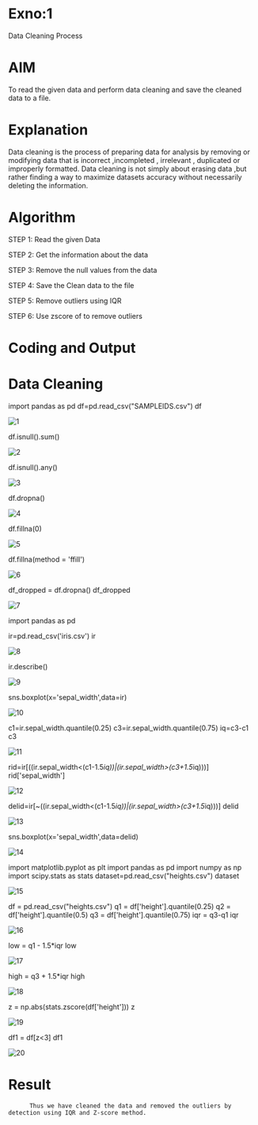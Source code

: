 # Exno:1
Data Cleaning Process

# AIM
To read the given data and perform data cleaning and save the cleaned data to a file.

# Explanation
Data cleaning is the process of preparing data for analysis by removing or modifying data that is incorrect ,incompleted , irrelevant , duplicated or improperly formatted. Data cleaning is not simply about erasing data ,but rather finding a way to maximize datasets accuracy without necessarily deleting the information.

# Algorithm
STEP 1: Read the given Data

STEP 2: Get the information about the data

STEP 3: Remove the null values from the data

STEP 4: Save the Clean data to the file

STEP 5: Remove outliers using IQR

STEP 6: Use zscore of to remove outliers

# Coding and Output
# Data Cleaning

import pandas as pd
df=pd.read_csv("SAMPLEIDS.csv")
df

![1](image.png)

df.isnull().sum()

![2](image-1.png)

df.isnull().any()

![3](image-2.png)

df.dropna()

![4](image-3.png)


df.fillna(0)

![5](image-4.png)

df.fillna(method = 'ffill')

![6](image-5.png)

df_dropped = df.dropna()
df_dropped

![7](image-7.png)


import pandas as pd

ir=pd.read_csv('iris.csv')
ir

![8](image-8.png)

ir.describe()

![9](image-9.png)


sns.boxplot(x='sepal_width',data=ir)

![10](image-10.png)


c1=ir.sepal_width.quantile(0.25)
c3=ir.sepal_width.quantile(0.75)
iq=c3-c1
c3

![11](image-11.png)


rid=ir[((ir.sepal_width<(c1-1.5*iq))|(ir.sepal_width>(c3+1.5*iq)))]
rid['sepal_width']

![12](image-12.png)

delid=ir[~((ir.sepal_width<(c1-1.5*iq))|(ir.sepal_width>(c3+1.5*iq)))]
delid

![13](image-13.png)


sns.boxplot(x='sepal_width',data=delid)

![14](image-14.png)


import matplotlib.pyplot as plt
import pandas as pd
import numpy as np
import scipy.stats as stats
dataset=pd.read_csv("heights.csv")
dataset


![15](image-15.png)


df = pd.read_csv("heights.csv")
q1 = df['height'].quantile(0.25)
q2 = df['height'].quantile(0.5)
q3 = df['height'].quantile(0.75)
iqr = q3-q1
iqr

![16](image-16.png)


low = q1 - 1.5*iqr
low

![17](image-17.png)

high = q3 + 1.5*iqr
high

![18](image-18.png)


z = np.abs(stats.zscore(df['height']))
z

![19](image-19.png)


df1 = df[z<3]
df1

![20](image-20.png)


# Result
          Thus we have cleaned the data and removed the outliers by detection using IQR and Z-score method.
